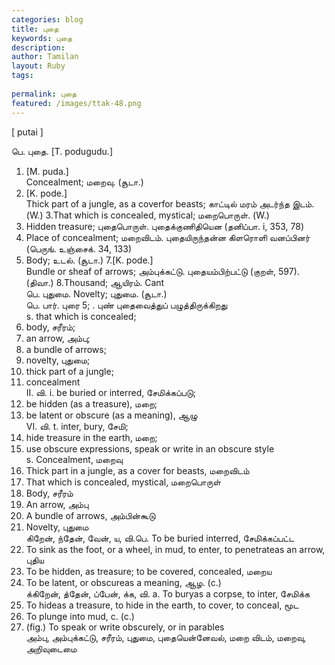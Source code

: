 ```yaml
---
categories: blog
title: புதை
keywords: புதை
description: 
author: Tamilan
layout: Ruby
tags: 
 
permalink: புதை
featured: /images/ttak-48.png
---
```

  
[ putai ]  
  
பெ. புதை. [T. podugudu.]  
1. [M. puda.]  
Concealment; மறைவு. (சூடா.)  
2. [K. pode.]  
Thick part of a jungle, as a coverfor beasts; காட்டில் மரம் அடர்ந்த இடம். (W.) 3.That which is concealed, mystical; மறைபொருள். (W.)  
4. Hidden treasure; புதைபொருள். புதைக்குணிதியென (தனிப்பா. i, 353, 78)  
5. Place of concealment; மறைவிடம். புதையிருந்தன்ன கிளரொளி வனப்பினர் (பெருங். உஞ்சைக். 34, 133)  
6. Body; உடல். (சூடா.) 7.[K. pode.]  
Bundle or sheaf of arrows; அம்புக்கட்டு. புதையம்பிற்பட்டு (குறள், 597). (திவா.) 8.Thousand; ஆயிரம். Cant  
பெ. புதுமை. Novelty; புதுமை. (சூடா.)  
பெ. பார். புரை 5; . புண் புதைவைத்துப் பழுத்திருக்கிறது  
s. that which is concealed;  
2. body, சரீரம்;  
3. an arrow, அம்பு;  
4. a bundle of arrows;  
5. novelty, புதுமை;  
6. thick part of a jungle;  
7. concealment  
II. வி. i. be buried or interred, சேமிக்கப்படு;  
2. be hidden (as a treasure), மறை;  
3. be latent or obscure (as a meaning), ஆழு  
VI. வி. t. inter, bury, சேமி;  
2. hide treasure in the earth, மறை;  
3. use obscure expressions, speak or write in an obscure style  
s. Concealment, மறைவு  
2. Thick part in a jungle, as a cover for beasts, மறைவிடம்  
3. That which is concealed, mystical, மறைபொருள்  
4. Body, சரீரம்  
5. An arrow, அம்பு  
6. A bundle of arrows, அம்பின்கூடு  
7. Novelty, புதுமை  
கிறேன், ந்தேன், வேன், ய, வி.பெ. To be buried interred, சேமிக்கப்பட்ட  
2. To sink as the foot, or a wheel, in mud, to enter, to penetrateas an arrow, புதிய  
2. To be hidden, as treasure; to be covered, concealed, மறைய  
3. To be latent, or obscureas a meaning, ஆழ. (c.)  
க்கிறேன், த்தேன், ப்பேன், க்க, வி. a. To buryas a corpse, to inter, சேமிக்க  
2. To hideas a treasure, to hide in the earth, to cover, to conceal, மூட  
3. To plunge into mud, c. (c.)  
4. (fig.) To speak or write obscurely, or in parables  
அம்பு, அம்புக்கட்டு, சரீரம், புதுமை, புதையென்னேவல், மறை விடம், மறைவு, அறிவுடைமை
